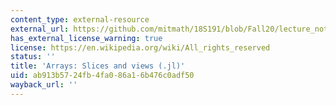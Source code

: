 ```yaml
---
content_type: external-resource
external_url: https://github.com/mitmath/18S191/blob/Fall20/lecture_notebooks/week2/03-array_slices_and_views.jl
has_external_license_warning: true
license: https://en.wikipedia.org/wiki/All_rights_reserved
status: ''
title: 'Arrays: Slices and views (.jl)'
uid: ab913b57-24fb-4fa0-86a1-6b476c0adf50
wayback_url: ''
---
```


